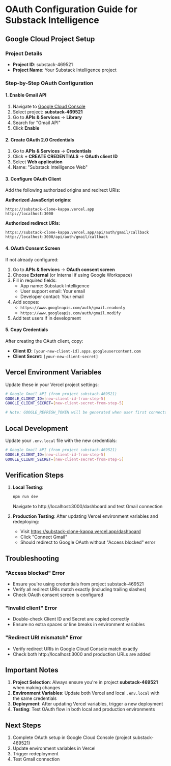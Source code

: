 # OAuth Configuration Guide for Substack Intelligence

## Google Cloud Project Setup

### Project Details
- **Project ID**: substack-469521
- **Project Name**: Your Substack Intelligence project

### Step-by-Step OAuth Configuration

#### 1. Enable Gmail API
1. Navigate to [Google Cloud Console](https://console.cloud.google.com)
2. Select project: **substack-469521**
3. Go to **APIs & Services** → **Library**
4. Search for "Gmail API"
5. Click **Enable**

#### 2. Create OAuth 2.0 Credentials
1. Go to **APIs & Services** → **Credentials**
2. Click **+ CREATE CREDENTIALS** → **OAuth client ID**
3. Select **Web application**
4. Name: "Substack Intelligence Web"

#### 3. Configure OAuth Client
Add the following authorized origins and redirect URIs:

**Authorized JavaScript origins:**
```
https://substack-clone-kappa.vercel.app
http://localhost:3000
```

**Authorized redirect URIs:**
```
https://substack-clone-kappa.vercel.app/api/auth/gmail/callback
http://localhost:3000/api/auth/gmail/callback
```

#### 4. OAuth Consent Screen
If not already configured:
1. Go to **APIs & Services** → **OAuth consent screen**
2. Choose **External** (or Internal if using Google Workspace)
3. Fill in required fields:
   - App name: Substack Intelligence
   - User support email: Your email
   - Developer contact: Your email
4. Add scopes:
   - `https://www.googleapis.com/auth/gmail.readonly`
   - `https://www.googleapis.com/auth/gmail.modify`
5. Add test users if in development

#### 5. Copy Credentials
After creating the OAuth client, copy:
- **Client ID**: `[your-new-client-id].apps.googleusercontent.com`
- **Client Secret**: `[your-new-client-secret]`

## Vercel Environment Variables

Update these in your Vercel project settings:

```bash
# Google Gmail API (from project substack-469521)
GOOGLE_CLIENT_ID=[new-client-id-from-step-5]
GOOGLE_CLIENT_SECRET=[new-client-secret-from-step-5]

# Note: GOOGLE_REFRESH_TOKEN will be generated when user first connects
```

## Local Development

Update your `.env.local` file with the new credentials:

```bash
# Google Gmail API (from project substack-469521)
GOOGLE_CLIENT_ID=[new-client-id-from-step-5]
GOOGLE_CLIENT_SECRET=[new-client-secret-from-step-5]
```

## Verification Steps

1. **Local Testing**:
   ```bash
   npm run dev
   ```
   Navigate to http://localhost:3000/dashboard and test Gmail connection

2. **Production Testing**:
   After updating Vercel environment variables and redeploying:
   - Visit https://substack-clone-kappa.vercel.app/dashboard
   - Click "Connect Gmail"
   - Should redirect to Google OAuth without "Access blocked" error

## Troubleshooting

### "Access blocked" Error
- Ensure you're using credentials from project substack-469521
- Verify all redirect URIs match exactly (including trailing slashes)
- Check OAuth consent screen is configured

### "Invalid client" Error  
- Double-check Client ID and Secret are copied correctly
- Ensure no extra spaces or line breaks in environment variables

### "Redirect URI mismatch" Error
- Verify redirect URIs in Google Cloud Console match exactly
- Check both http://localhost:3000 and production URLs are added

## Important Notes

1. **Project Selection**: Always ensure you're in project **substack-469521** when making changes
2. **Environment Variables**: Update both Vercel and local `.env.local` with the same credentials
3. **Deployment**: After updating Vercel variables, trigger a new deployment
4. **Testing**: Test OAuth flow in both local and production environments

## Next Steps

1. Complete OAuth setup in Google Cloud Console (project substack-469521)
2. Update environment variables in Vercel
3. Trigger redeployment
4. Test Gmail connection